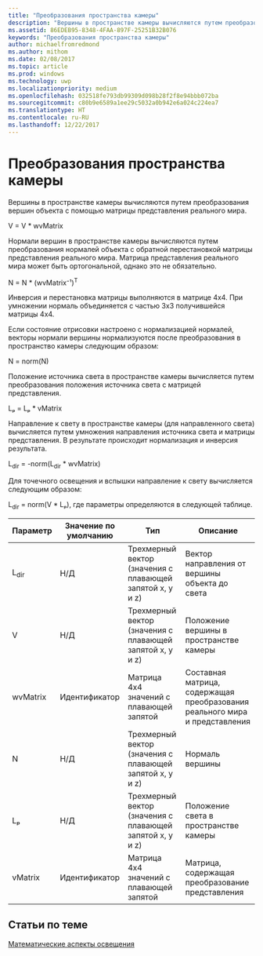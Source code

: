 ```yaml
---
title: "Преобразования пространства камеры"
description: "Вершины в пространстве камеры вычисляются путем преобразования вершин объекта с помощью матрицы представления реального мира."
ms.assetid: 86EDEB95-8348-4FAA-897F-25251B32B076
keywords: "Преобразования пространства камеры"
author: michaelfromredmond
ms.author: mithom
ms.date: 02/08/2017
ms.topic: article
ms.prod: windows
ms.technology: uwp
ms.localizationpriority: medium
ms.openlocfilehash: 032518fe793db99309d098b28f2f8e94bbb072ba
ms.sourcegitcommit: c80b9e6589a1ee29c5032a0b942e6a024c224ea7
ms.translationtype: HT
ms.contentlocale: ru-RU
ms.lasthandoff: 12/22/2017
---
```

# <a name="camera-space-transformations"></a>Преобразования пространства камеры


Вершины в пространстве камеры вычисляются путем преобразования вершин объекта с помощью матрицы представления реального мира.

V = V \* wvMatrix

Нормали вершин в пространстве камеры вычисляются путем преобразования нормалей объекта с обратной перестановкой матрицы представления реального мира. Матрица представления реального мира может быть ортогональной, однако это не обязательно.

N = N \* (wvMatrix⁻¹)<sup>T</sup>

Инверсия и перестановка матрицы выполняются в матрице 4x4. При умножении нормаль объединяется с частью 3x3 получившейся матрицы 4x4.

Если состояние отрисовки настроено с нормализацией нормалей, векторы нормали вершины нормализуются после преобразования в пространство камеры следующим образом:

N = norm(N)

Положение источника света в пространстве камеры вычисляется путем преобразования положения источника света с матрицей представления.

Lₚ = Lₚ \* vMatrix

Направление к свету в пространстве камеры (для направленного света) вычисляется путем умножения направления источника света и матрицы представления. В результате происходит нормализация и инверсия результата.

L<sub>dir</sub> = -norm(L<sub>dir</sub> \* wvMatrix)

Для точечного освещения и вспышки направление к свету вычисляется следующим образом:

L<sub>dir</sub> = norm(V \* Lₚ), где параметры определяются в следующей таблице.

| Параметр       | Значение по умолчанию | Тип                                          | Описание                                               |
|-----------------|---------------|-----------------------------------------------|-----------------------------------------------------------|
| L<sub>dir</sub> | Н/Д           | Трехмерный вектор (значения с плавающей запятой x, y и z) | Вектор направления от вершины объекта до света          |
| V               | Н/Д           | Трехмерный вектор (значения с плавающей запятой x, y и z) | Положение вершины в пространстве камеры                           |
| wvMatrix        | Идентификатор      | Матрица 4x4 значений с плавающей запятой           | Составная матрица, содержащая преобразования реального мира и представления |
| N               | Н/Д           | Трехмерный вектор (значения с плавающей запятой x, y и z) | Нормаль вершины                                             |
| Lₚ              | Н/Д           | Трехмерный вектор (значения с плавающей запятой x, y и z) | Положение света в пространстве камеры                            |
| vMatrix         | Идентификатор      | Матрица 4x4 значений с плавающей запятой           | Матрица, содержащая преобразование представления                      |

 

## <a name="span-idrelated-topicsspanrelated-topics"></a><span id="related-topics"></span>Статьи по теме


[Математические аспекты освещения](mathematics-of-lighting.md)

 

 




